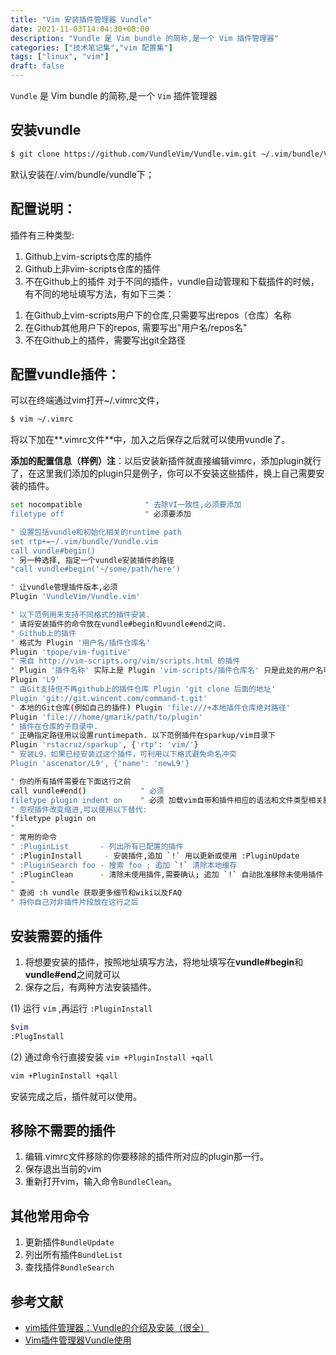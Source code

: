```yaml
---
title: "Vim 安装插件管理器 Vundle"
date: 2021-11-03T14:04:30+08:00
description: "Vundle 是 Vim bundle 的简称,是一个 Vim 插件管理器"
categories: ["技术笔记集","vim 配置集"]
tags: ["linux", "vim"]
draft: false
---
```


`Vundle` 是 Vim bundle 的简称,是一个 `Vim` 插件管理器

## 安装vundle

```bash
$ git clone https://github.com/VundleVim/Vundle.vim.git ~/.vim/bundle/Vundle.vim
```

默认安装在/.vim/bundle/vundle下；

## 配置说明：

插件有三种类型:

1. Github上vim-scripts仓库的插件
2. Github上非vim-scripts仓库的插件
3. 不在Github上的插件
对于不同的插件，vundle自动管理和下载插件的时候，有不同的地址填写方法，有如下三类：
1) 在Github上vim-scripts用户下的仓库,只需要写出repos（仓库）名称
2) 在Github其他用户下的repos, 需要写出"用户名/repos名"
3) 不在Github上的插件，需要写出git全路径

## **配置vundle插件：**

可以在终端通过vim打开~/.vimrc文件，

```bash
$ vim ~/.vimrc
```

将以下加在**.vimrc文件**中，加入之后保存之后就可以使用vundle了。

**添加的配置信息（样例）注**：以后安装新插件就直接编辑vimrc，添加plugin就行了，在这里我们添加的plugin只是例子，你可以不安装这些插件，换上自己需要安装的插件。

```bash
set nocompatible              " 去除VI一致性,必须要添加
filetype off                  " 必须要添加

" 设置包括vundle和初始化相关的runtime path
set rtp+=~/.vim/bundle/Vundle.vim
call vundle#begin()
" 另一种选择, 指定一个vundle安装插件的路径
"call vundle#begin('~/some/path/here')

" 让vundle管理插件版本,必须
Plugin 'VundleVim/Vundle.vim'

" 以下范例用来支持不同格式的插件安装.
" 请将安装插件的命令放在vundle#begin和vundle#end之间.
" Github上的插件
" 格式为 Plugin '用户名/插件仓库名'
Plugin 'tpope/vim-fugitive'
" 来自 http://vim-scripts.org/vim/scripts.html 的插件
" Plugin '插件名称' 实际上是 Plugin 'vim-scripts/插件仓库名' 只是此处的用户名可以省略
Plugin 'L9'
" 由Git支持但不再github上的插件仓库 Plugin 'git clone 后面的地址'
Plugin 'git://git.wincent.com/command-t.git'
" 本地的Git仓库(例如自己的插件) Plugin 'file:///+本地插件仓库绝对路径'
Plugin 'file:///home/gmarik/path/to/plugin'
" 插件在仓库的子目录中.
" 正确指定路径用以设置runtimepath. 以下范例插件在sparkup/vim目录下
Plugin 'rstacruz/sparkup', {'rtp': 'vim/'}
" 安装L9，如果已经安装过这个插件，可利用以下格式避免命名冲突
Plugin 'ascenator/L9', {'name': 'newL9'}

" 你的所有插件需要在下面这行之前
call vundle#end()            " 必须
filetype plugin indent on    " 必须 加载vim自带和插件相应的语法和文件类型相关脚本
" 忽视插件改变缩进,可以使用以下替代:
"filetype plugin on
"
" 常用的命令
" :PluginList       - 列出所有已配置的插件
" :PluginInstall  	 - 安装插件,追加 `!` 用以更新或使用 :PluginUpdate
" :PluginSearch foo - 搜索 foo ; 追加 `!` 清除本地缓存
" :PluginClean      - 清除未使用插件,需要确认; 追加 `!` 自动批准移除未使用插件
"
" 查阅 :h vundle 获取更多细节和wiki以及FAQ
" 将你自己对非插件片段放在这行之后
```

## 安装需要的插件

1. 将想要安装的插件，按照地址填写方法，将地址填写在**vundle#begin**和**vundle#end**之间就可以
2. 保存之后，有两种方法安装插件。

(1) 运行 `vim` ,再运行 `:PluginInstall`

```bash
$vim
:PlugInstall
```

(2) 通过命令行直接安装 `vim +PluginInstall +qall`

```bash
vim +PluginInstall +qall
```

安装完成之后，插件就可以使用。

## **移除不需要的插件**

1. 编辑.vimrc文件移除的你要移除的插件所对应的plugin那一行。
2. 保存退出当前的vim
3. 重新打开vim，输入命令`BundleClean`。

## **其他常用命令**

1. 更新插件`BundleUpdate`
2. 列出所有插件`BundleList`
3. 查找插件`BundleSearch`

## 参考文献

- [vim插件管理器：Vundle的介绍及安装（很全）](https://blog.csdn.net/zhangpower1993/article/details/52184581)
- [Vim插件管理器Vundle使用](https://www.jianshu.com/p/544f7151d3e4)